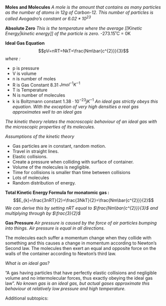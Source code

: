 **Moles and Molecules**
*A mole is the amount that contains as many particles as the number of atoms in 12g of Carbon-12. This number of particles is called Avogadro’s constant or $6.02*10^{23}$*

**Absolute Zero**
*This is the temperature where the average [[Kinetic Energy|kinetic energy]] of the particle is zero.* -273.15˚C = 0K

**Ideal Gas Equation**$$pV=nRT=NkT=\frac{Nm\bar{c^{2}}}{3}$$*where :*
- p is pressure 
- V is volume
- n is number of moles 
- R is Gas Constant 8.31 $Jmol^{-1}K^{-1}$
- T is Temperature
- N is number of molecules
- k is Boltzmann constant $1.38\cdot10^{-23}jK^{-1}$
*An ideal gas strictly obeys this equation. With the exception of very high densities a real gas approximates well to an ideal gas*

*The kinetic theory relates the macroscopic behaviour of an ideal gas with the microscopic properties of its molecules.*

*Assumptions of the kinetic theory*
- Gas particles are in constant, random motion.
- Travel in straight lines.
- Elastic collisions.
- Create a pressure when colliding with surface of container.
- Volume of the molecules is negligible.
- Time for collisions is smaller than time between collisions 
- Lots of molecules 
- Random distribution of energy.

**Total Kinetic Energy Formula for monatomic gas :**$$E_{k}=\frac{3nRT}{2}=\frac{3NkT}{2}=\frac{Nm\bar{c^{2}}}{2}$$
*We can derive this by setting $nRT$ equal to $\frac{Nm\bar{c^{2}}}{3}$ and multiplying through by $\frac{3}{2}$*

**Gas Pressure**
*Air pressure is caused by the force of air particles bumping into things. Air pressure is equal in all directions.* 

The molecules each suffer a momentum change when they collide with something and this causes a change in momentum according to Newton’s Second law. The molecules then exert an equal and opposite force on the walls of the container according to Newton’s third law.

*What is an ideal gas?*

“A gas having particles that have perfectly elastic collisions and negligible volume and no intermolecular forces, thus exactly obeying the ideal gas law”.
*No known gas is an ideal gas, but actual gases approximate this behaviour at relatively low pressure and high temperature.*

Additional subtopics:
```folder-index-content
```